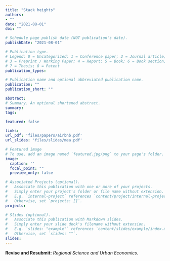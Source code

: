 ```yaml
---
title: "Stack heights"
authors:
- ""
date: "2021-08-01"
doi: ""

# Schedule page publish date (NOT publication's date).
publishDate: "2021-08-01"

# Publication type.
# Legend: 0 = Uncategorized; 1 = Conference paper; 2 = Journal article;
# 3 = Preprint / Working Paper; 4 = Report; 5 = Book; 6 = Book section;
# 7 = Thesis; 8 = Patent
publication_types: 

# Publication name and optional abbreviated publication name.
publication: ""
publication_short: ""

abstract: 
# Summary. An optional shortened abstract.
summary: 
tags:

featured: false

links:
url_pdf: 'files/papers/airbnb.pdf'
url_slides: 'files/slides/mea.pdf'

# Featured image
# To use, add an image named `featured.jpg/png` to your page's folder. 
image:
  caption: ''
  focal_point: ""
  preview_only: false

# Associated Projects (optional).
#   Associate this publication with one or more of your projects.
#   Simply enter your project's folder or file name without extension.
#   E.g. `internal-project` references `content/project/internal-project/index.md`.
#   Otherwise, set `projects: []`.
projects:

# Slides (optional).
#   Associate this publication with Markdown slides.
#   Simply enter your slide deck's filename without extension.
#   E.g. `slides: "example"` references `content/slides/example/index.md`.
#   Otherwise, set `slides: ""`.
slides: 
---
```

__Revise and Resubmit:__ _Regional Science and Urban Economics._
